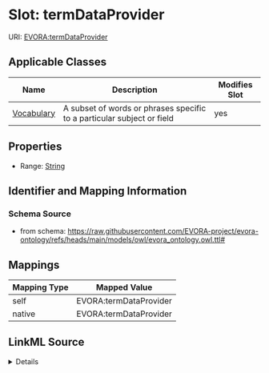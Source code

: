 

# Slot: termDataProvider



URI: [EVORA:termDataProvider](https://raw.githubusercontent.com/EVORA-project/evora-ontology/refs/heads/main/models/owl/evora_ontology.owl.ttl#termDataProvider)



<!-- no inheritance hierarchy -->





## Applicable Classes

| Name | Description | Modifies Slot |
| --- | --- | --- |
| [Vocabulary](Vocabulary.md) | A subset of words or phrases specific to a particular subject or field |  yes  |







## Properties

* Range: [String](String.md)





## Identifier and Mapping Information







### Schema Source


* from schema: https://raw.githubusercontent.com/EVORA-project/evora-ontology/refs/heads/main/models/owl/evora_ontology.owl.ttl#




## Mappings

| Mapping Type | Mapped Value |
| ---  | ---  |
| self | EVORA:termDataProvider |
| native | EVORA:termDataProvider |




## LinkML Source

<details>
```yaml
name: termDataProvider
from_schema: https://raw.githubusercontent.com/EVORA-project/evora-ontology/refs/heads/main/models/owl/evora_ontology.owl.ttl#
rank: 1000
alias: termDataProvider
domain_of:
- Vocabulary
range: string

```
</details>